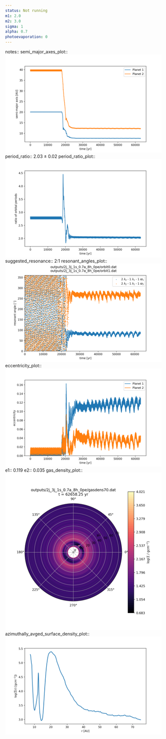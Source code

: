 ```yaml
---
status: Not running
m1: 2.0
m2: 3.0
sigma: 1
alpha: 0.7
photoevaporation: 0
---
```


notes::
semi_major_axes_plot:: ![semi_major_axes_2j_3j_1s_0.7a_8h_0pe.png](plots/semi_major_axes/semi_major_axes_2j_3j_1s_0.7a_8h_0pe.png)
period_ratio:: 2.03 ± 0.02
period_ratio_plot:: ![period_ratio_2j_3j_1s_0.7a_8h_0pe.png](plots/period_ratio/period_ratio_2j_3j_1s_0.7a_8h_0pe.png)
suggested_resonance:: 2:1
resonant_angles_plot:: ![resonant_angles_2j_3j_1s_0.7a_8h_0pe.png](plots/resonant_angles/resonant_angles_2j_3j_1s_0.7a_8h_0pe.png)
eccentricity_plot:: ![eccentricity_2j_3j_1s_0.7a_8h_0pe.png](plots/eccentricity/eccentricity_2j_3j_1s_0.7a_8h_0pe.png)
e1:: 0.119
e2:: 0.035
gas_density_plot:: ![gas_density_2j_3j_1s_0.7a_8h_0pe.png](plots/gas_density/gas_density_2j_3j_1s_0.7a_8h_0pe.png)
azimuthally_avged_surface_density_plot:: ![azimuthally_avged_surface_density_2j_3j_1s_0.7a_8h_0pe.png](plots/azimuthally_avged_surface_density/azimuthally_avged_surface_density_2j_3j_1s_0.7a_8h_0pe.png)
